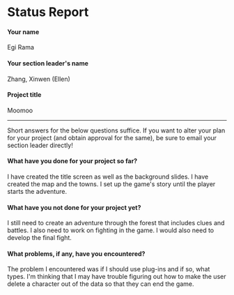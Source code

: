 # Status Report

#### Your name

Egi Rama

#### Your section leader's name

Zhang, Xinwen (Ellen)

#### Project title

Moomoo

***

Short answers for the below questions suffice. If you want to alter your plan for your project (and obtain approval for the same), be sure to email your section leader directly!

#### What have you done for your project so far?

I have created the title screen as well as the background slides. I have created the map and the towns. I set up the game's story until the player starts the adventure.

#### What have you not done for your project yet?

I still need to create an adventure through the forest that includes clues and battles. I also need to work on fighting in the game. I would also need to develop the final fight. 

#### What problems, if any, have you encountered?

The problem I encountered was if I should use plug-ins and if so, what types. I'm thinking that I may have trouble figuring out how to make the user delete a character out of the data so that they can end the game. 
